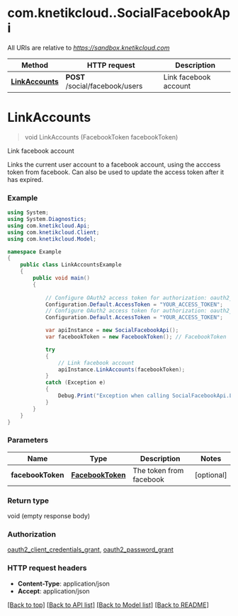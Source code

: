 # com.knetikcloud..SocialFacebookApi

All URIs are relative to *https://sandbox.knetikcloud.com*

Method | HTTP request | Description
------------- | ------------- | -------------
[**LinkAccounts**](SocialFacebookApi.md#linkaccounts) | **POST** /social/facebook/users | Link facebook account


<a name="linkaccounts"></a>
# **LinkAccounts**
> void LinkAccounts (FacebookToken facebookToken)

Link facebook account

Links the current user account to a facebook account, using the acccess token from facebook. Can also be used to update the access token after it has expired.

### Example
```csharp
using System;
using System.Diagnostics;
using com.knetikcloud.Api;
using com.knetikcloud.Client;
using com.knetikcloud.Model;

namespace Example
{
    public class LinkAccountsExample
    {
        public void main()
        {
            
            // Configure OAuth2 access token for authorization: oauth2_client_credentials_grant
            Configuration.Default.AccessToken = "YOUR_ACCESS_TOKEN";
            // Configure OAuth2 access token for authorization: oauth2_password_grant
            Configuration.Default.AccessToken = "YOUR_ACCESS_TOKEN";

            var apiInstance = new SocialFacebookApi();
            var facebookToken = new FacebookToken(); // FacebookToken | The token from facebook (optional) 

            try
            {
                // Link facebook account
                apiInstance.LinkAccounts(facebookToken);
            }
            catch (Exception e)
            {
                Debug.Print("Exception when calling SocialFacebookApi.LinkAccounts: " + e.Message );
            }
        }
    }
}
```

### Parameters

Name | Type | Description  | Notes
------------- | ------------- | ------------- | -------------
 **facebookToken** | [**FacebookToken**](FacebookToken.md)| The token from facebook | [optional] 

### Return type

void (empty response body)

### Authorization

[oauth2_client_credentials_grant](../README.md#oauth2_client_credentials_grant), [oauth2_password_grant](../README.md#oauth2_password_grant)

### HTTP request headers

 - **Content-Type**: application/json
 - **Accept**: application/json

[[Back to top]](#) [[Back to API list]](../README.md#documentation-for-api-endpoints) [[Back to Model list]](../README.md#documentation-for-models) [[Back to README]](../README.md)

